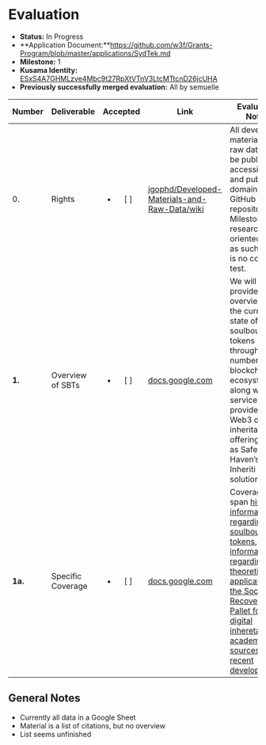 # Evaluation

- **Status:** In Progress
- **Application Document:**https://github.com/w3f/Grants-Program/blob/master/applications/SydTek.md
- **Milestone:** 1
- **Kusama Identity:** [ESxS4A7GHMLzve4Mbc9t27RpXtVTnV3LtcMTtcnD26jcUHA](https://polkascan.io/pre/kusama/account/ESxS4A7GHMLzve4Mbc9t27RpXtVTnV3LtcMTtcnD26jcUHA)
- **Previously successfully merged evaluation:** All by semuelle

| Number | Deliverable | Accepted | Link | Evaluation Notes |
| ------ | ----------- | :------: | ---- |----------------- |
|0. | Rights| <ul><li>[ ] </li></ul> | [jgophd/Developed-Materials-and-Raw-Data/wiki](https://github.com/jgophd/Developed-Materials-and-Raw-Data/wiki/Developed-Materials-and-Raw-Data) | All developed materials and raw data will be publicly accessible and public domain via a GitHub repository. Milestone 1 is research oriented and as such there is no code to test. |
|**1.** | Overview of SBTs | <ul><li>[ ] </li></ul> | [docs.google.com](https://docs.google.com/spreadsheets/d/1ZDY8oWUoJibP8qOKqsOx33gNbGTsC-JE/edit?usp=sharing&ouid=100912578517062621282&rtpof=true&sd=true) | We will provide an overview of the current state of the soulbound tokens throughout a number of blockchain ecosystems, along with service providers of Web3 digital inheritance offerings such as Safe Haven’s Inheriti solution. |
| **1a.** | Specific Coverage | <ul><li>[ ] </li></ul> | [docs.google.com](https://docs.google.com/spreadsheets/d/1ZDY8oWUoJibP8qOKqsOx33gNbGTsC-JE/edit?usp=sharing&ouid=100912578517062621282&rtpof=true&sd=true) | Coverage will span [historical information regarding soulbound tokens](https://wrenchinthegears.com/wp-content/uploads/2022/05/Vitalek-Buterin-Soulbound-Token-Paper-May-2022.pdf), [information regarding the theoretical application of the Social Recovery Pallet for digital inheretance](https://polkawallet.medium.com/the-guidance-of-social-recovery-in-polkawallet-4dea03e8b07b), [academic sources](https://bit.ly/3RnCmMy), and [recent developments](https://cryptoslate.com/press-releases/phala-network-releases-first-soulbound-token-use-case-with-phalaworld/). |


## General Notes

- Currently all data in a Google Sheet
- Material is a list of citations, but no overview
- List seems unfinished
